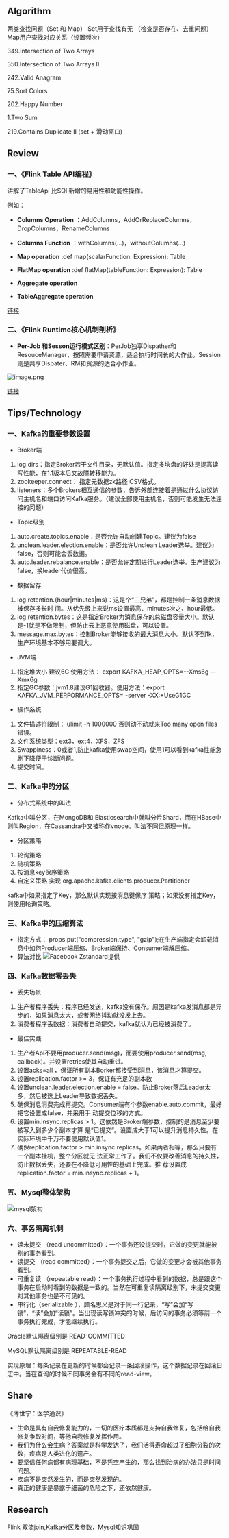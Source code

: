 ## Algorithm
两类查找问题（Set 和 Map）
Set用于查找有无 （检查是否存在、去重问题）
Map用户查找对应关系（设置频次）

349.Intersection of Two Arrays

350.Intersection of Two Arrays II

242.Valid Anagram

75.Sort Colors

202.Happy Number

1.Two Sum

219.Contains Duplicate II (set + 滑动窗口)




## Review
### 一、《Flink Table API编程》

讲解了TableApi 比SQl 新增的易用性和功能性操作。

例如：

+ **Columns Operation** ：AddColumns，AddOrReplaceColumns，DropColumns，RenameColumns

+ **Columns Function** ：withColumns(...)，withoutColumns(...)
+ **Map operation** :def map(scalarFunction: Expression): Table
+ **FlatMap operation** :def flatMap(tableFunction: Expression): Table
+ **Aggregate operation**
+ **TableAggregate operation**




[链接](https://files.alicdn.com/tpsservice/a44825ebca091345481dc2ddbb789d1d.pdf)


### 二、《Flink Runtime核心机制剖析》
+ **Per-Job 和Sesson运行模式区别**：PerJob独享Dispather和ResouceManager，按照需要申请资源，适合执行时间长的大作业。Session则是共享Dispater、RM和资源的适合小作业。

![image.png](https://upload-images.jianshu.io/upload_images/8049714-e1f954af06af0654.png?imageMogr2/auto-orient/strip%7CimageView2/2/w/1240)

[链接]([https://files.alicdn.com/tpsservice/7bb8f513c765b97ab65401a1b78c8cb8.pdf](https://files.alicdn.com/tpsservice/7bb8f513c765b97ab65401a1b78c8cb8.pdf)
)

## Tips/Technology
### 一、Kafka的重要参数设置
+ Broker端
1. log.dirs：指定Broker若干文件目录，无默认值。指定多块盘的好处是提高读写性能，在1.1版本后又故障转移能力。
2. zookeeper.connect： 指定元数据zk路径 CSV格式。
3. listeners：多个Brokers相互通信的参数，告诉外部连接着是通过什么协议访问主机名和端口访问Kafka服务。（建议全部使用主机名，否则可能发生无法连接的问题）

+ Topic级别
1. auto.create.topics.enable：是否允许自动创建Topic。建议为false
2. unclean.leader.election.enable：是否允许Unclean Leader选举。建议为false，否则可能会丢数据。
3. auto.leader.rebalance.enable：是否允许定期进行Leader选举。生产建议为false，换leader代价很高。

+ 数据留存
1. log.retention.{hour|minutes|ms}：这是个“三兄弟”，都是控制一条消息数据被保存多长时
间。从优先级上来说ms设置最高、minutes次之、hour最低。
2. log.retention.bytes：这是指定Broker为消息保存的总磁盘容量大小。默认是-1就是不做限制，但防止云上恶意使用磁盘，可以设置。
3. message.max.bytes：控制Broker能够接收的最大消息大小。默认不到1k，生产环境基本不够用要调大。

+ JVM端
1. 指定堆大小 建议6G 使用方法： export KAFKA_HEAP_OPTS=--Xms6g --Xmx6g
2. 指定GC参数：jvm1.8建议G1回收器。使用方法：export KAFKA_JVM_PERFORMANCE_OPTS= -server -XX:+UseG1GC

+ 操作系统
1. 文件描述符限制： ulimit -n 1000000 否则动不动就来Too many open files错误。
2. 文件系统类型：ext3，ext4，XFS，ZFS
3. Swappiness：0或者1,防止kafka使用swap空间，使用1可以看到kafka性能急剧下降便于诊断问题。
4. 提交时间。

### 二、Kafka中的分区
+ 分布式系统中的叫法

Kafka中叫分区，在MongoDB和
Elasticsearch中就叫分片Shard，而在HBase中则叫Region，在Cassandra中又被称作vnode。叫法不同但原理一样。
+ 分区策略
1. 轮询策略
2. 随机策略
3. 按消息key保序策略
4. 自定义策略 实现 org.apache.kafka.clients.producer.Partitioner 
 
kafka中如果指定了Key，那么默认实现按消息键保序
策略；如果没有指定Key，则使用轮询策略。

### 三、Kafka中的压缩算法
+ 指定方式： props.put("compression.type", "gzip");在生产端指定会卸载消息中如何Producer端压缩、Broker端保持、Consumer端解压缩。
+ 算法对比
![Facebook Zstandard提供](https://upload-images.jianshu.io/upload_images/8049714-15af2d634a79c124.png?imageMogr2/auto-orient/strip%7CimageView2/2/w/1240)

### 四、Kafka数据零丢失
+ 丢失场景
1. 生产者程序丢失：程序已经发送，kafka没有保存。原因是kafka发消息都是异步的，如果消息太大，或者网络抖动就没发上去。
2. 消费者程序丢数据：消费者自动提交，kafka就认为已经被消费了。
+ 最佳实践
1. 生产者Api不要用producer.send(msg)，而要使用producer.send(msg, callback)。并设置retries使其自动重试。
2. 设置acks=all ，保证所有副本Borker都接受到消息，该消息才算提交。
3. 设置replication.factor >= 3，保证有充足的副本数
4. 设置unclean.leader.election.enable = false。防止Broker落后Leader太多，然后被选上Leader导致数据丢失。
5. 确保消息消费完成再提交。Consumer端有个参数enable.auto.commit，最好把它设置成false，并采用手
动提交位移的方式。
6. 设置min.insync.replicas > 1。这依然是Broker端参数，控制的是消息至少要被写入到多少个副本才算
是“已提交”。设置成大于1可以提升消息持久性。在实际环境中千万不要使用默认值1。
7. 确保replication.factor > min.insync.replicas。如果两者相等，那么只要有一个副本挂机，整个分区就无
法正常工作了。我们不仅要改善消息的持久性，防止数据丢失，还要在不降低可用性的基础上完成。推
荐设置成replication.factor = min.insync.replicas + 1。

### 五、Mysql整体架构
![mysql架构](https://upload-images.jianshu.io/upload_images/8049714-499888fc2179fec3.png?imageMogr2/auto-orient/strip%7CimageView2/2/w/1240)

### 六、事务隔离机制

+ 读未提交 （read uncommitted）：一个事务还没提交时，它做的变更就能被别的事务看到。
+ 读提交 （read committed）：一个事务提交之后，它做的变更才会被其他事务看到。
+ 可重复读 （repeatable read）：一个事务执行过程中看到的数据，总是跟这个事务在启动时看到的数据是一致的。当然在可重复读隔离级别下，未提交变更对其他事务也是不可见的。
+ 串行化（serializable ），顾名思义是对于同一行记录，“写”会加“写锁”，“读”会加“读锁”。当出现读写锁冲突的时候，后访问的事务必须等前一个事务执行完成，才能继续执行。

Oracle默认隔离级别是 READ-COMMITTED

MySQL默认隔离级别是 REPEATABLE-READ

实现原理：每条记录在更新的时候都会记录一条回滚操作，这个数据记录在回滚日志中。当在查询的时候不同事务会有不同的read-view。




## Share

《薄世宁：医学通识》
+ 生命是具有自我修复能力的，一切的医疗本质都是支持自我修复，包括给自我修复争取时间，等他自我修复发挥作用。
+ 我们为什么会生病？答案就是科学发达了，我们活得寿命超过了细胞分裂的次数，疾病是人类进化的遗产。
+ 要坚信任何病都有病理基础，不是凭空产生的，那么找到治病的办法只是时间问题。
+ 疾病不是突然发生的，而是突然发现的。
+ 真正的健康是暴露于细菌的危险之下，还依然健康。


## Research
Flink 双流join,Kafka分区及参数，Mysql知识巩固
